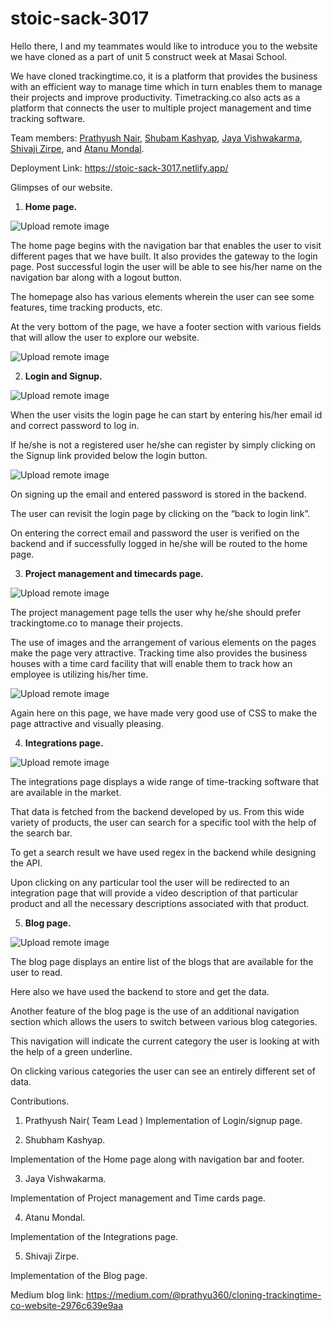 # stoic-sack-3017
Hello there, I and my teammates would like to introduce you to the website we have cloned as a part of unit 5 construct week at Masai School.  

We have cloned trackingtime.co, it is a platform that provides the business with an efficient way to manage time which in turn enables them to manage their projects and improve productivity. Timetracking.co also acts as a platform that connects the user to multiple project management and time tracking software.

Team members: <a href="https://github.com/PrathyushNair">Prathyush Nair</a>, <a href="https://github.com/skashyap061998">Shubam Kashyap</a>, <a href="https://github.com/Jaya8277">Jaya Vishwakarma</a>, <a href="https://github.com/CodEsHiVaz">Shivaji Zirpe</a>, and <a href="https://github.com/atanugit5">Atanu Mondal</a>.

Deployment Link: https://stoic-sack-3017.netlify.app/

Glimpses of our website.

1)	<b>Home page.</b>

![Upload remote image](https://miro.medium.com/max/1400/1*IQqgctCIQT4onpVVLvrHEA.png)

The home page begins with the navigation bar that enables the user to visit different pages that we have built. It also provides the gateway to the login page.  Post successful login the user will be able to see his/her name on the navigation bar along with a logout button.

The homepage also has various elements wherein the user can see some features, time tracking products, etc.

At the very bottom of the page, we have a footer section with various fields that will allow the user to explore our website.


![Upload remote image](https://miro.medium.com/max/1400/1*oZNzWjzyQy4X-XKLcMYguw.png)

2)	<b>Login and Signup.</b>

![Upload remote image](https://miro.medium.com/max/1400/1*5iOI3dIEXe1fkCyNnSoZCw.png)



When the user visits the login page he can start by entering his/her email id and correct password to log in. 

If he/she is not a registered user he/she can register by simply clicking on the Signup link provided below the login button. 

![Upload remote image](https://miro.medium.com/max/1400/1*Y83RUBjvPULrbtlIJDr1mg.png)

On signing up the email and entered password is stored in the backend. 

The user can revisit the login page by clicking on the “back to login link”.  

On entering the correct email and password the user is verified on the backend and if successfully logged in he/she will be routed to the home page.

3)	<b>Project management and timecards page.</b>

![Upload remote image](https://miro.medium.com/max/1400/1*yQUFW18rjtXUnwaQ3ymhlQ.png)

The project management page tells the user why he/she should prefer trackingtome.co to manage their projects. 

The use of images and the arrangement of various elements on the pages make the page very attractive.
Tracking time also provides the business houses with a time card facility that will enable them to track how an employee is utilizing his/her time.  

![Upload remote image](https://miro.medium.com/max/1400/1*ojKgtGIUwPdYJbH4Q4KoTQ.png)

Again here on this page, we have made very good use of CSS to make the page attractive and visually pleasing.

4)	<b>Integrations page.</b>

![Upload remote image](https://miro.medium.com/max/1400/1*4cC117hF0qctqi9B0m_4Cg.png)

The integrations page displays a wide range of time-tracking software that are available in the market. 

That data is fetched from the backend developed by us. From this wide variety of products, the user can search for a specific tool with the help of the search bar. 

To get a search result we have used regex in the backend while designing the API. 

Upon clicking on any particular tool the user will be redirected to an integration page that will provide a video description of that particular product and all the necessary descriptions associated with that product.

5)	<b>Blog page.</b>

![Upload remote image](https://miro.medium.com/max/1400/1*HT2f-19meZAg4tfeZk9Q7Q.png)

The blog page displays an entire list of the blogs that are available for the user to read. 

Here also we have used the backend to store and get the data. 

Another feature of the blog page is the use of an additional navigation section which allows the users to switch between various blog categories. 

This navigation will indicate the current category the user is looking at with the help of a green underline. 

On clicking various categories the user can see an entirely different set of data. 

Contributions.

1. Prathyush Nair( Team Lead )
Implementation of Login/signup page.

2. Shubham Kashyap.

Implementation of the Home page along with navigation bar and footer.

3. Jaya Vishwakarma.

Implementation of Project management and Time cards page.

4. Atanu Mondal.

Implementation of the Integrations page.

5. Shivaji Zirpe.

Implementation of the Blog page.


Medium blog link: https://medium.com/@prathyu360/cloning-trackingtime-co-website-2976c639e9aa



